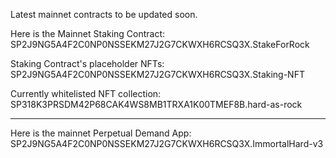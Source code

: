 Latest mainnet contracts to be updated soon.


Here is the Mainnet Staking Contract:
SP2J9NG5A4F2C0NP0NSSEKM27J2G7CKWXH6RCSQ3X.StakeForRock

Staking Contract's placeholder NFTs:
SP2J9NG5A4F2C0NP0NSSEKM27J2G7CKWXH6RCSQ3X.Staking-NFT

Currently whitelisted NFT collection:
SP318K3PRSDM42P68CAK4WS8MB1TRXA1K00TMEF8B.hard-as-rock

------------------

Here is the mainnet Perpetual Demand App:
SP2J9NG5A4F2C0NP0NSSEKM27J2G7CKWXH6RCSQ3X.ImmortalHard-v3
